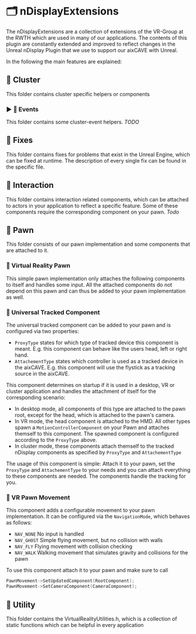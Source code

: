 # :card_index_dividers: nDisplayExtensions
The nDisplayExtensions are a collection of extensions of the VR-Group at the RWTH which are used in many of our applications.
The contents of this plugin are constantly extended and improved to reflect changes in the Unreal nDisplay Plugin that we use to support our aixCAVE with Unreal.

In the following the main features are explained:

## :open_file_folder:  Cluster
This folder contains cluster specific helpers or components

### :arrow_forward: :open_file_folder: Events
This folder contains some cluster-event helpers. *TODO*

## :open_file_folder: Fixes
This folder contains fixes for problems that exist in the Unreal Engine, which can be fixed at runtime. The description of every single fix can be found in the specific file.

## :open_file_folder:  Interaction
This folder contains interaction related components, which can be attached to actors in your application to reflect a specific feature. Some of these components require the corresponding component on your pawn.
*Todo*

## :open_file_folder: Pawn
This folder consists of our pawn implementation and some components that are attached to it.

### :diamond_shape_with_a_dot_inside: Virtual Reality Pawn
This simple pawn implementation only attaches the following components to itself and handles some input. All the attached components do not depend on this pawn and can thus be added to your pawn implementation as well.

### :diamond_shape_with_a_dot_inside: Universal Tracked Component
The universal tracked component can be added to your pawn and is configured via two properties:
* `ProxyType` states for which type of tracked device this component is meant. E.g. this component can behave like the users head, left or right hand.
* `AttachementType` states which controller is used as a tracked device in the aixCAVE. E.g. this component will use the flystick as a tracking source in the aixCAVE.

This component determines on startup if it is used in a desktop, VR or cluster application and handles the attachment of itself for the corresponding scenario:
* In desktop mode, all components of this type are attached to the pawn root, except for the head, which is attached to the pawn's camera.
* In VR mode, the head component is attached to the HMD. All other types spawn a `MotionControllerComponent` on your Pawn and attaches themself to this component. The spawned component is configured according to the `ProxyType` above.
* In cluster mode, these components attach themself to the tracked nDisplay components as specified by `ProxyType` and `AttachementType`

The usage of this component is simple: Attach it to your pawn, set the `ProxyType` and `AttachementType` to your needs and you can attach everything to these components are needed. The components handle the tracking for you.

### :diamond_shape_with_a_dot_inside: VR Pawn Movement
This component adds a configurable movement to your pawn implementation. It can be configured via the `NavigationMode`, which behaves as follows:
* `NAV_NONE` No input is handled
* `NAV_GHOST` Simple flying movement, but no collision with walls
* `NAV_FLY` Flying movement with collision checking
* `NAV_WALK` Walking movement that simulates gravity and collisions for the pawn

To use this component attach it to your pawn and make sure to call
```cpp
PawnMovement->SetUpdatedComponent(RootComponent);
PawnMovement->SetCameraComponent(CameraComponent);
```

## :open_file_folder: Utility
This folder contains the VirtualRealityUtilities.h, which is a collection of static functions which can be helpful in every application